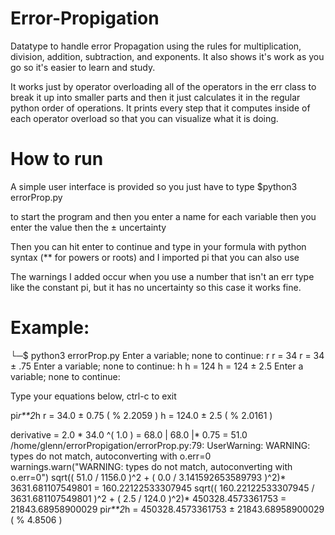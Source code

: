 # Error-Propigation
Datatype to handle error Propagation using the rules for multiplication, division, addition, subtraction, and exponents. It also shows it's work as you go so it's easier to learn and study.

It works just by operator overloading all of the operators in the err class to break it up into smaller parts and then it just calculates it in the regular python order of operations. It prints every step that it computes inside of each operator overload so that you can visualize what it is doing.

# How to run
A simple user interface is provided so you just have to type
$python3 errorProp.py

to start the program and then you enter a name for each variable then you enter the value then the ± uncertainty

Then you can hit enter to continue and type in your formula with python syntax (** for powers or roots) and I imported pi that you can also use

The warnings I added occur when you use a number that isn't an err type like the constant pi, but it has no uncertainty so this case it works fine.

# Example:


└─$ python3 errorProp.py 
Enter a variable; none to continue: r
r = 34
r = 34 ± .75
Enter a variable; none to continue: h
h = 124
h = 124 ± 2.5
Enter a variable; none to continue: 

Type your equations below, ctrl-c to exit

pi*r**2*h
r = 34.0 ± 0.75 ( % 2.2059 )
h = 124.0 ± 2.5 ( % 2.0161 )

derivative =  2.0 * 34.0 ^( 1.0 ) = 68.0
| 68.0 |* 0.75 = 51.0
/home/glenn/errorPropigation/errorProp.py:79: UserWarning: WARNING: types do not match, autoconverting with o.err=0
  warnings.warn("WARNING: types do not match, autoconverting with o.err=0")
sqrt(( 51.0 / 1156.0 )^2 + ( 0.0 / 3.141592653589793 )^2)* 3631.681107549801 = 160.22122533307945
sqrt(( 160.22122533307945 / 3631.681107549801 )^2 + ( 2.5 / 124.0 )^2)* 450328.4573361753 = 21843.68958900029
pi*r**2*h = 450328.4573361753 ± 21843.68958900029 ( % 4.8506 )
